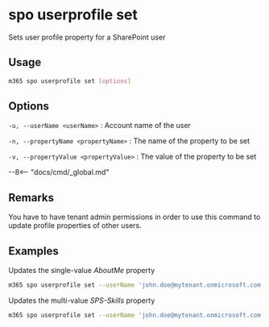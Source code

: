 # spo userprofile set

Sets user profile property for a SharePoint user

## Usage

```sh
m365 spo userprofile set [options]
```

## Options

`-u, --userName <userName>`
: Account name of the user

`-n, --propertyName <propertyName>`
: The name of the property to be set

`-v, --propertyValue <propertyValue>`
: The value of the property to be set

--8<-- "docs/cmd/_global.md"

## Remarks

You have to have tenant admin permissions in order to use this command to update profile properties of other users.

## Examples

 Updates the single-value _AboutMe_ property

```sh
m365 spo userprofile set --userName 'john.doe@mytenant.onmicrosoft.com' --propertyName 'AboutMe' --propertyValue 'Working as a Microsoft 365 developer'
```

Updates the multi-value _SPS-Skills_ property

```sh
m365 spo userprofile set --userName 'john.doe@mytenant.onmicrosoft.com' --propertyName 'SPS-Skills' --propertyValue 'CSS, HTML'
```
